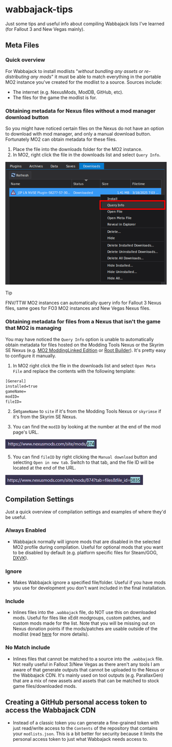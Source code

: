 # wabbajack-tips
Just some tips and useful info about compiling Wabbajack lists I've learned (for Fallout 3 and New Vegas mainly).

## Meta Files
### Quick overview
For Wabbajack to install modlists "*without bundling any assets or re-distributing any mods*" it must be able to match everything in the portable MO2 instance you've created for the modlist to a source. Sources include:
- The internet (e.g. NexusMods, ModDB, GitHub, etc).
- The files for the game the modlist is for.

### Obtaining metadata for Nexus files without a mod manager download button
So you might have noticed certain files on the Nexus do not have an option to download with mod manager, and only a manual download button. Fortunately MO2 can obtain metadata for these files.
1. Place the file into the downloads folder for the MO2 instance.
2. In MO2, right click the file in the downloads list and select `Query Info`.

![query info](https://raw.githubusercontent.com/zpok3/wabbajack-tips/main/imgs/query-info-example.webp)
> [!tip]
> FNV/TTW MO2 instances can automatically query info for Fallout 3 Nexus files, same goes for FO3 MO2 instances and New Vegas Nexus files.

### Obtaining metadata for files from a Nexus that isn't the game that MO2 is managing
You may have noticed the `Query Info` option is unable to automatically obtain metadata for files hosted on the Modding Tools Nexus or the Skyrim SE Nexus (e.g. [MO2 ModdingLinked Edition](https://www.nexusmods.com/site/mods/874) or [Root Builder](https://www.nexusmods.com/skyrimspecialedition/mods/31720)). It's pretty easy to configure it manually.
1. In MO2 right click the file in the downloads list and select `Open Meta File` and replace the contents with the following template:
```
[General]
installed=true
gameName=
modID=
fileID=
```
2. Set`gameName` to `site` if it's from the Modding Tools Nexus or `skyrimse` if it's from the Skyrim SE Nexus.

3. You can find the `modID` by looking at the number at the end of the mod page's URL.

![modid](https://raw.githubusercontent.com/zpok3/wabbajack-tips/main/imgs/wj_tips_modID.webp)

5. You can find `fileID` by right clicking the `Manual download` button and selecting `Open in new tab`. Switch to that tab, and the file ID will be located at the end of the URL.

![fileid](https://raw.githubusercontent.com/zpok3/wabbajack-tips/main/imgs/wj_tips_fileID.webp)

## Compilation Settings
Just a quick overview of compilation settings and examples of where they'd be useful.

### Always Enabled
- Wabbajack normally will ignore mods that are disabled in the selected MO2 profile during compilation. Useful for optional mods that you want to be disabled by default (e.g. platform specific files for Steam/GOG, [DXVK](https://www.nexusmods.com/newvegas/mods/79299)).

### Ignore
- Makes Wabbajack ignore a specified file/folder. Useful if you have mods you use for development you don't want included in the final installation.

### Include
- Inlines files into the `.wabbajack` file, do NOT use this on downloaded mods. Useful for files like xEdit modgroups, custom patches, and custom mods made for the list. Note that you will be missing out on Nexus donation points if the mods/patches are usable outside of the modlist (read [here](https://wiki.wabbajack.org/policies_and_license/Wabbajack%20Monetization%20Policy.html#you-must) for more details).

### No Match include
- Inlines files that cannot be matched to a source into the `.wabbajack` file. Not really useful in Fallout 3/New Vegas as there aren't any tools I am aware of that generate outputs that cannot be uploaded to the Nexus or the Wabbajack CDN. It's mainly used on tool outputs (e.g. ParallaxGen) that are a mix of new assets and assets that can be matched to stock game files/downloaded mods.

## Creating a GitHub personal access token to access the Wabbajack CDN
- Instead of a classic token you can generate a fine-grained token with just read/write access to the `Contents` of the repository that contains your `modlists.json`. This is a bit better for security because it limits the personal access token to just what Wabbajack needs access to.
